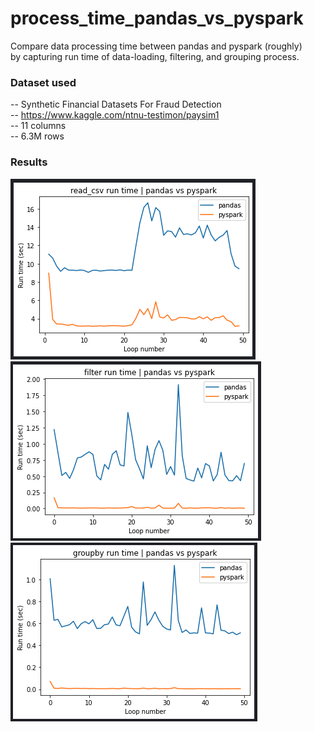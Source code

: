 # process_time_pandas_vs_pyspark
Compare data processing time between pandas and pyspark (roughly)  
by capturing run time of data-loading, filtering, and grouping process.
  
  
  
### Dataset used
-- Synthetic Financial Datasets For Fraud Detection  
-- https://www.kaggle.com/ntnu-testimon/paysim1  
-- 11 columns  
-- 6.3M rows
  
  
   
### Results
  ![alt text](https://github.com/btenten/process_time_pandas_vs_pyspark/blob/main/read_csv_run_time.png?raw=true)  
  ![alt text](https://github.com/btenten/process_time_pandas_vs_pyspark/blob/main/filter_run_time.png?raw=true)  
  ![alt text](https://github.com/btenten/process_time_pandas_vs_pyspark/blob/main/groupby_run_time.png?raw=true)  
